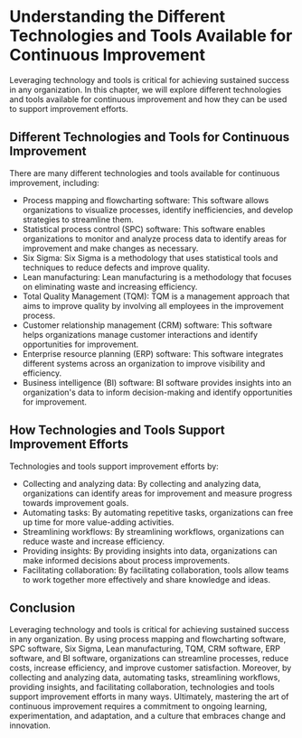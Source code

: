 Understanding the Different Technologies and Tools Available for Continuous Improvement
===================================================================================================================================================

Leveraging technology and tools is critical for achieving sustained success in any organization. In this chapter, we will explore different technologies and tools available for continuous improvement and how they can be used to support improvement efforts.

Different Technologies and Tools for Continuous Improvement
-----------------------------------------------------------

There are many different technologies and tools available for continuous improvement, including:

* Process mapping and flowcharting software: This software allows organizations to visualize processes, identify inefficiencies, and develop strategies to streamline them.
* Statistical process control (SPC) software: This software enables organizations to monitor and analyze process data to identify areas for improvement and make changes as necessary.
* Six Sigma: Six Sigma is a methodology that uses statistical tools and techniques to reduce defects and improve quality.
* Lean manufacturing: Lean manufacturing is a methodology that focuses on eliminating waste and increasing efficiency.
* Total Quality Management (TQM): TQM is a management approach that aims to improve quality by involving all employees in the improvement process.
* Customer relationship management (CRM) software: This software helps organizations manage customer interactions and identify opportunities for improvement.
* Enterprise resource planning (ERP) software: This software integrates different systems across an organization to improve visibility and efficiency.
* Business intelligence (BI) software: BI software provides insights into an organization's data to inform decision-making and identify opportunities for improvement.

How Technologies and Tools Support Improvement Efforts
------------------------------------------------------

Technologies and tools support improvement efforts by:

* Collecting and analyzing data: By collecting and analyzing data, organizations can identify areas for improvement and measure progress towards improvement goals.
* Automating tasks: By automating repetitive tasks, organizations can free up time for more value-adding activities.
* Streamlining workflows: By streamlining workflows, organizations can reduce waste and increase efficiency.
* Providing insights: By providing insights into data, organizations can make informed decisions about process improvements.
* Facilitating collaboration: By facilitating collaboration, tools allow teams to work together more effectively and share knowledge and ideas.

Conclusion
----------

Leveraging technology and tools is critical for achieving sustained success in any organization. By using process mapping and flowcharting software, SPC software, Six Sigma, Lean manufacturing, TQM, CRM software, ERP software, and BI software, organizations can streamline processes, reduce costs, increase efficiency, and improve customer satisfaction. Moreover, by collecting and analyzing data, automating tasks, streamlining workflows, providing insights, and facilitating collaboration, technologies and tools support improvement efforts in many ways. Ultimately, mastering the art of continuous improvement requires a commitment to ongoing learning, experimentation, and adaptation, and a culture that embraces change and innovation.
